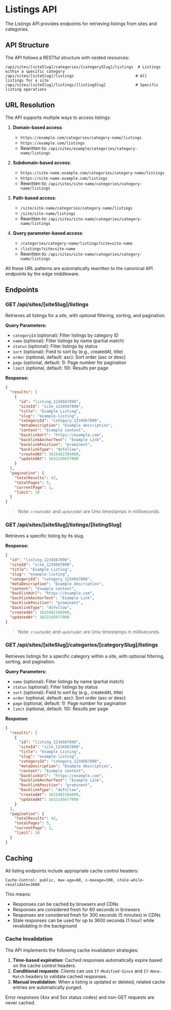 # Listings API

The Listings API provides endpoints for retrieving listings from sites and categories.

## API Structure

The API follows a RESTful structure with nested resources:

```http
/api/sites/[siteSlug]/categories/[categorySlug]/listings  # Listings within a specific category
/api/sites/[siteSlug]/listings                           # All listings for a site
/api/sites/[siteSlug]/listings/[listingSlug]             # Specific listing operations
```

## URL Resolution

The API supports multiple ways to access listings:

1. **Domain-based access**:
   - `https://example.com/categories/category-name/listings`
   - `https://example.com/listings`
   - Rewritten to: `/api/sites/example/categories/category-name/listings`

2. **Subdomain-based access**:
   - `https://site-name.example.com/categories/category-name/listings`
   - `https://site-name.example.com/listings`
   - Rewritten to: `/api/sites/site-name/categories/category-name/listings`

3. **Path-based access**:
   - `/site/site-name/categories/category-name/listings`
   - `/site/site-name/listings`
   - Rewritten to: `/api/sites/site-name/categories/category-name/listings`

4. **Query parameter-based access**:
   - `/categories/category-name/listings?site=site-name`
   - `/listings?site=site-name`
   - Rewritten to: `/api/sites/site-name/categories/category-name/listings`

All these URL patterns are automatically rewritten to the canonical API endpoints by the edge middleware.

## Endpoints

### GET /api/sites/[siteSlug]/listings

Retrieves all listings for a site, with optional filtering, sorting, and pagination.

**Query Parameters:**
- `categoryId` (optional): Filter listings by category ID
- `name` (optional): Filter listings by name (partial match)
- `status` (optional): Filter listings by status
- `sort` (optional): Field to sort by (e.g., createdAt, title)
- `order` (optional, default: asc): Sort order (asc or desc)
- `page` (optional, default: 1): Page number for pagination
- `limit` (optional, default: 10): Results per page

**Response:**
```json
{
  "results": [
    {
      "id": "listing_1234567890",
      "siteId": "site_1234567890",
      "title": "Example Listing",
      "slug": "example-listing",
      "categoryId": "category_1234567890",
      "metaDescription": "Example description",
      "content": "Example content",
      "backlinkUrl": "https://example.com",
      "backlinkAnchorText": "Example Link",
      "backlinkPosition": "prominent",
      "backlinkType": "dofollow",
      "createdAt": 1615482366000,
      "updatedAt": 1632145677000
    }
  ],
  "pagination": {
    "totalResults": 42,
    "totalPages": 5,
    "currentPage": 1,
    "limit": 10
  }
}
```

> Note: `createdAt` and `updatedAt` are Unix timestamps in milliseconds.

### GET /api/sites/[siteSlug]/listings/[listingSlug]

Retrieves a specific listing by its slug.

**Response:**
```json
{
  "id": "listing_1234567890",
  "siteId": "site_1234567890",
  "title": "Example Listing",
  "slug": "example-listing",
  "categoryId": "category_1234567890",
  "metaDescription": "Example description",
  "content": "Example content",
  "backlinkUrl": "https://example.com",
  "backlinkAnchorText": "Example Link",
  "backlinkPosition": "prominent",
  "backlinkType": "dofollow",
  "createdAt": 1615482366000,
  "updatedAt": 1632145677000
}
```

> Note: `createdAt` and `updatedAt` are Unix timestamps in milliseconds.

### GET /api/sites/[siteSlug]/categories/[categorySlug]/listings

Retrieves listings for a specific category within a site, with optional filtering, sorting, and pagination.

**Query Parameters:**
- `name` (optional): Filter listings by name (partial match)
- `status` (optional): Filter listings by status
- `sort` (optional): Field to sort by (e.g., createdAt, title)
- `order` (optional, default: asc): Sort order (asc or desc)
- `page` (optional, default: 1): Page number for pagination
- `limit` (optional, default: 10): Results per page

**Response:**
```json
{
  "results": [
    {
      "id": "listing_1234567890",
      "siteId": "site_1234567890",
      "title": "Example Listing",
      "slug": "example-listing",
      "categoryId": "category_1234567890",
      "metaDescription": "Example description",
      "content": "Example content",
      "backlinkUrl": "https://example.com",
      "backlinkAnchorText": "Example Link",
      "backlinkPosition": "prominent",
      "backlinkType": "dofollow",
      "createdAt": 1615482366000,
      "updatedAt": 1632145677000
    }
  ],
  "pagination": {
    "totalResults": 42,
    "totalPages": 5,
    "currentPage": 1,
    "limit": 10
  }
}
```

## Caching

All listing endpoints include appropriate cache control headers:

```http
Cache-Control: public, max-age=60, s-maxage=300, stale-while-revalidate=3600
```

This means:
- Responses can be cached by browsers and CDNs
- Responses are considered fresh for 60 seconds in browsers
- Responses are considered fresh for 300 seconds (5 minutes) in CDNs
- Stale responses can be used for up to 3600 seconds (1 hour) while revalidating in the background

### Cache Invalidation

The API implements the following cache invalidation strategies:

1. **Time-based expiration**: Cached responses automatically expire based on the cache control headers.
2. **Conditional requests**: Clients can use `If-Modified-Since` and `If-None-Match` headers to validate cached responses.
3. **Manual invalidation**: When a listing is updated or deleted, related cache entries are automatically purged.

Error responses (4xx and 5xx status codes) and non-GET requests are never cached.
